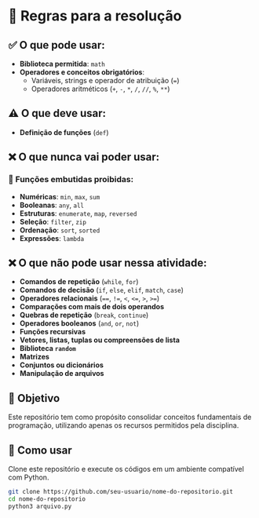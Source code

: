 # 📌 Regras para a resolução

## ✅ O que pode usar:
- **Biblioteca permitida**: `math`
- **Operadores e conceitos obrigatórios**:
  - Variáveis, strings e operador de atribuição (`=`)
  - Operadores aritméticos (`+`, `-`, `*`, `/`, `//`, `%`, `**`)

## ⚠️ O que deve usar:
- **Definição de funções** (`def`)

## ❌ O que nunca vai poder usar:
### 🚫 Funções embutidas proibidas:
- **Numéricas**: `min`, `max`, `sum`
- **Booleanas**: `any`, `all`
- **Estruturas**: `enumerate`, `map`, `reversed`
- **Seleção**: `filter`, `zip`
- **Ordenação**: `sort`, `sorted`
- **Expressões**: `lambda`

## ❌ O que não pode usar nessa atividade:
- **Comandos de repetição** (`while`, `for`)
- **Comandos de decisão** (`if`, `else`, `elif`, `match`, `case`)
- **Operadores relacionais** (`==`, `!=`, `<`, `<=`, `>`, `>=`)
- **Comparações com mais de dois operandos**
- **Quebras de repetição** (`break`, `continue`)
- **Operadores booleanos** (`and`, `or`, `not`)
- **Funções recursivas**
- **Vetores, listas, tuplas ou compreensões de lista**
- **Biblioteca `random`**
- **Matrizes**
- **Conjuntos ou dicionários**
- **Manipulação de arquivos**

## 🎯 Objetivo  
Este repositório tem como propósito consolidar conceitos fundamentais de programação, utilizando apenas os recursos permitidos pela disciplina.  

## 🚀 Como usar  
Clone este repositório e execute os códigos em um ambiente compatível com Python.  

```bash
git clone https://github.com/seu-usuario/nome-do-repositorio.git
cd nome-do-repositorio
python3 arquivo.py
